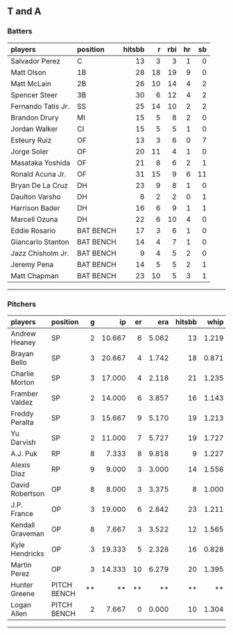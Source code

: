 ## T and A

### Batters

 
|players            |position  | hitsbb|  r| rbi| hr| sb| 
|:------------------|:---------|------:|--:|---:|--:|--:| 
|Salvador Perez     |C         |     13|  3|   3|  1|  0| 
|Matt Olson         |1B        |     28| 18|  19|  9|  0| 
|Matt McLain        |2B        |     26| 10|  14|  4|  2| 
|Spencer Steer      |3B        |     30|  6|  12|  4|  2| 
|Fernando Tatis Jr. |SS        |     25| 14|  10|  2|  2| 
|Brandon Drury      |MI        |     15|  5|   8|  2|  0| 
|Jordan Walker      |CI        |     15|  5|   5|  1|  0| 
|Esteury Ruiz       |OF        |     13|  3|   6|  0|  7| 
|Jorge Soler        |OF        |     20| 11|   4|  1|  0| 
|Masataka Yoshida   |OF        |     21|  8|   6|  2|  1| 
|Ronald Acuna Jr.   |OF        |     31| 15|   9|  6| 11| 
|Bryan De La Cruz   |DH        |     23|  9|   8|  1|  0| 
|Daulton Varsho     |DH        |      8|  2|   2|  0|  1| 
|Harrison Bader     |DH        |     16|  6|   9|  1|  1| 
|Marcell Ozuna      |DH        |     22|  6|  10|  4|  0| 
|Eddie Rosario      |BAT BENCH |     17|  3|   6|  1|  0| 
|Giancarlo Stanton  |BAT BENCH |     14|  4|   7|  1|  0| 
|Jazz Chisholm Jr.  |BAT BENCH |      9|  4|   5|  2|  0| 
|Jeremy Pena        |BAT BENCH |     14|  5|   5|  2|  1| 
|Matt Chapman       |BAT BENCH |     23| 10|   5|  3|  1| 


* * *

### Pitchers

 
|players          |position    |  g|     ip| er|   era| hitsbb|  whip| so|  w| sv| 
|:----------------|:-----------|--:|------:|--:|-----:|------:|-----:|--:|--:|--:| 
|Andrew Heaney    |SP          |  2| 10.667|  6| 5.062|     13| 1.219| 13|  0|  0| 
|Brayan Bello     |SP          |  3| 20.667|  4| 1.742|     18| 0.871| 13|  2|  0| 
|Charlie Morton   |SP          |  3| 17.000|  4| 2.118|     21| 1.235| 18|  3|  0| 
|Framber Valdez   |SP          |  2| 14.000|  6| 3.857|     16| 1.143| 15|  1|  0| 
|Freddy Peralta   |SP          |  3| 15.667|  9| 5.170|     19| 1.213| 23|  0|  0| 
|Yu Darvish       |SP          |  2| 11.000|  7| 5.727|     19| 1.727| 10|  0|  0| 
|A.J. Puk         |RP          |  8|  7.333|  8| 9.818|      9| 1.227| 10|  1|  5| 
|Alexis Diaz      |RP          |  9|  9.000|  3| 3.000|     14| 1.556|  7|  1|  6| 
|David Robertson  |OP          |  8|  8.000|  3| 3.375|      8| 1.000|  6|  0|  3| 
|J.P. France      |OP          |  3| 19.000|  6| 2.842|     23| 1.211| 10|  2|  0| 
|Kendall Graveman |OP          |  8|  7.667|  3| 3.522|     12| 1.565|  8|  2|  1| 
|Kyle Hendricks   |OP          |  3| 19.333|  5| 2.328|     16| 0.828| 11|  1|  0| 
|Martin Perez     |OP          |  3| 14.333| 10| 6.279|     20| 1.395|  6|  1|  0| 
|Hunter Greene    |PITCH BENCH | **|     **| **|    **|     **|    **| **| **| **| 
|Logan Allen      |PITCH BENCH |  2|  7.667|  0| 0.000|     10| 1.304| 10|  0|  0| 


* * *


